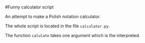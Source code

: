 #Funny calculator script

An attempt to make a Polish notation calculator.

The whole script is located in the file `calculator.py`.

The function `calulate` takes one argument which is the interpreted. 
